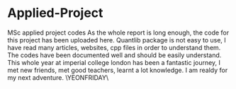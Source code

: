 # Applied-Project
MSc applied project codes
As the whole report is long enough, the code for this project has been uploaded here. Quantlib package is not easy to use, I have read many articles, websites, cpp files in order to understand them. 
The codes have been documented well and should be easily understand.
This whole year at imperial college london has been a fantastic journey, I met new friends, met good teachers, learnt a lot knowledge. I am realdy for my next adventure.
\\YEONFRIDAY\\
